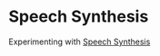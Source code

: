 # Speech Synthesis

Experimenting with [Speech Synthesis](https://developer.mozilla.org/en-US/docs/Web/API/SpeechSynthesis)
